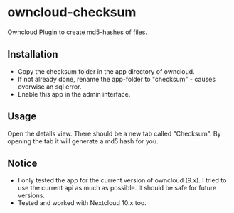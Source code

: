 owncloud-checksum
=================

Owncloud Plugin to create md5-hashes of files.


Installation
------------

- Copy the checksum folder in the app directory of owncloud.
- If not already done, rename the app-folder to "checksum" - causes overwise an sql error.
- Enable this app in the admin interface.


Usage
-----

Open the details view. There should be a new tab called "Checksum". By opening the tab it will generate a md5 hash for you.


Notice
------

- I only tested the app for the current version of owncloud (9.x). I tried to use the current api as much as possible. It should be safe for future versions.
- Tested and worked with Nextcloud 10.x too. 
